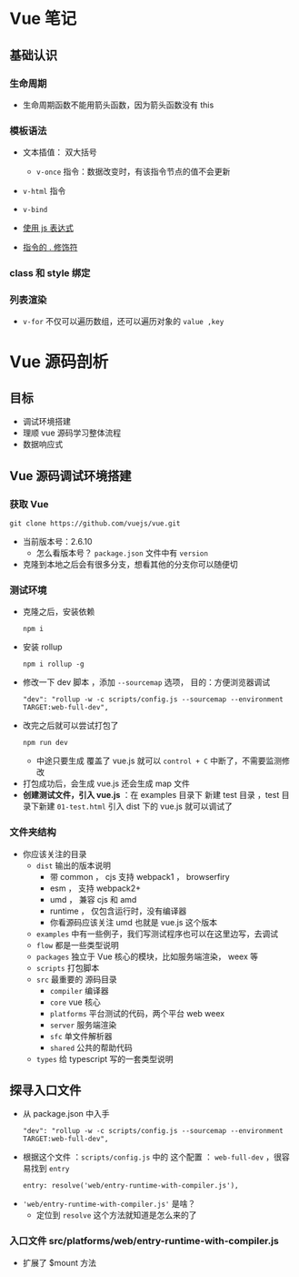 # Vue 笔记

## 基础认识

### 生命周期
- 生命周期函数不能用箭头函数，因为箭头函数没有 this


### 模板语法
- 文本插值： 双大括号
    - ```v-once``` 指令：数据改变时，有该指令节点的值不会更新
- ```v-html``` 指令
- ```v-bind```
- [使用 js 表达式](https://cn.vuejs.org/v2/guide/syntax.html#%E4%BD%BF%E7%94%A8-JavaScript-%E8%A1%A8%E8%BE%BE%E5%BC%8F)

- [指令的 . 修饰符](https://cn.vuejs.org/v2/guide/syntax.html#%E4%BF%AE%E9%A5%B0%E7%AC%A6)

### class 和 style 绑定

### 列表渲染
- ```v-for``` 不仅可以遍历数组，还可以遍历对象的 ```value ,key```












# Vue 源码剖析

## 目标
- 调试环境搭建
- 理顺 vue 源码学习整体流程
- 数据响应式


## Vue 源码调试环境搭建

### 获取 Vue
```shell
git clone https://github.com/vuejs/vue.git
```
- 当前版本号：2.6.10
    - 怎么看版本号？ ```package.json``` 文件中有 ```version``` 
- 克隆到本地之后会有很多分支，想看其他的分支你可以随便切

### 测试环境
- 克隆之后，安装依赖
    ```shell
    npm i
    ```
- 安装 rollup
    ```shell
    npm i rollup -g
    ```
- 修改一下 dev 脚本 ，添加 ```--sourcemap``` 选项， 目的：方便浏览器调试
    ```
    "dev": "rollup -w -c scripts/config.js --sourcemap --environment TARGET:web-full-dev",
    ```
- 改完之后就可以尝试打包了
    ```shell
    npm run dev
    ```
    - 中途只要生成 覆盖了 vue.js 就可以 ```control + C``` 中断了，不需要监测修改
- 打包成功后，会生成 vue.js 还会生成 map 文件
- **创建测试文件，引入 vue.js** ：在 examples 目录下 新建 test 目录 ，test 目录下新建 ```01-test.html``` 引入 dist 下的 vue.js 就可以调试了


### 文件夹结构
- 你应该关注的目录
    - ```dist``` 输出的版本说明
        - 带 common ， cjs 支持 webpack1 ， browserfiry
        - esm ， 支持 webpack2+
        - umd ， 兼容 cjs 和 amd
        - runtime ， 仅包含运行时，没有编译器
        - 你看源码应该关注 umd 也就是 vue.js 这个版本
    - ```examples``` 中有一些例子，我们写测试程序也可以在这里边写，去调试
    - ```flow```  都是一些类型说明
    - ```packages``` 独立于 Vue 核心的模块，比如服务端渲染， weex 等
    - ```scripts``` 打包脚本
    - ```src``` 最重要的 源码目录
        - ```compiler``` 编译器
        - ```core``` vue 核心
        - ```platforms``` 平台测试的代码，两个平台 web weex
        - ```server``` 服务端渲染
        - ```sfc``` 单文件解析器
        - ```shared``` 公共的帮助代码
    - ```types``` 给 typescript 写的一套类型说明



## 探寻入口文件
- 从 package.json 中入手
    ```
    "dev": "rollup -w -c scripts/config.js --sourcemap --environment TARGET:web-full-dev",
    ```
- 根据这个文件 ：```scripts/config.js``` 中的 这个配置 ： ```web-full-dev``` ，很容易找到 ```entry```
    ```
    entry: resolve('web/entry-runtime-with-compiler.js'),
    ```
- ```'web/entry-runtime-with-compiler.js'``` 是啥？
    - 定位到 ```resolve``` 这个方法就知道是怎么来的了

### 入口文件 **src/platforms/web/entry-runtime-with-compiler.js**
- 扩展了 $mount 方法